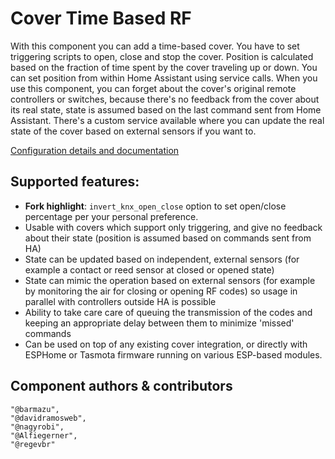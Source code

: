 # Cover Time Based RF

With this component you can add a time-based cover. You have to set triggering scripts to open, close and stop the cover. Position is calculated based on the fraction of time spent by the cover traveling up or down. You can set position from within Home Assistant using service calls. When you use this component, you can forget about the cover's original remote controllers or switches, because there's no feedback from the cover about its real state, state is assumed based on the last command sent from Home Assistant. There's a custom service available where you can update the real state of the cover based on external sensors if you want to.

[Configuration details and documentation](https://github.com/barmazu/home-assistant-custom-components-cover-rf-time-based)

## Supported features:
- **Fork highlight**: `invert_knx_open_close` option to set open/close percentage per your personal preference.
- Usable with covers which support only triggering, and give no feedback about their state (position is assumed based on commands sent from HA)
- State can be updated based on independent, external sensors (for example a contact or reed sensor at closed or opened state)
- State can mimic the operation based on external sensors (for example by monitoring the air for closing or opening RF codes) so usage in parallel with controllers outside HA is possible
- Ability to take care care of queuing the transmission of the codes and keeping an appropriate delay between them to minimize 'missed' commands
- Can be used on top of any existing cover integration, or directly with ESPHome or Tasmota firmware running on various ESP-based modules.

## Component authors & contributors
    "@barmazu",
    "@davidramosweb",
    "@nagyrobi",
    "@Alfiegerner",
    "@regevbr"

